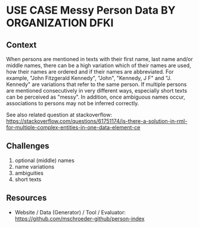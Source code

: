 # USE CASE Messy Person Data BY ORGANIZATION DFKI

## Context

When persons are mentioned in texts with their first name, last name and/or middle names, there can be a high variation which of their names are used, how their names are ordered and if their names are abbreviated.
For example, "John Fitzgerald Kennedy",  "John",  "Kennedy, J F" and  "J. Kennedy" are variations that refer to the same person.
If multiple persons are mentioned consecutively in very different ways, especially short texts can be perceived as "messy".
In addition, once ambiguous names occur, associations to persons may not be inferred correctly.

See also related question at stackoverflow: https://stackoverflow.com/questions/61751174/is-there-a-solution-in-rml-for-multiple-complex-entities-in-one-data-element-ce

## Challenges

1. optional (middle) names
2. name variations
3. ambiguities
4. short texts

## Resources

- Website / Data (Generator) / Tool / Evaluator: https://github.com/mschroeder-github/person-index
